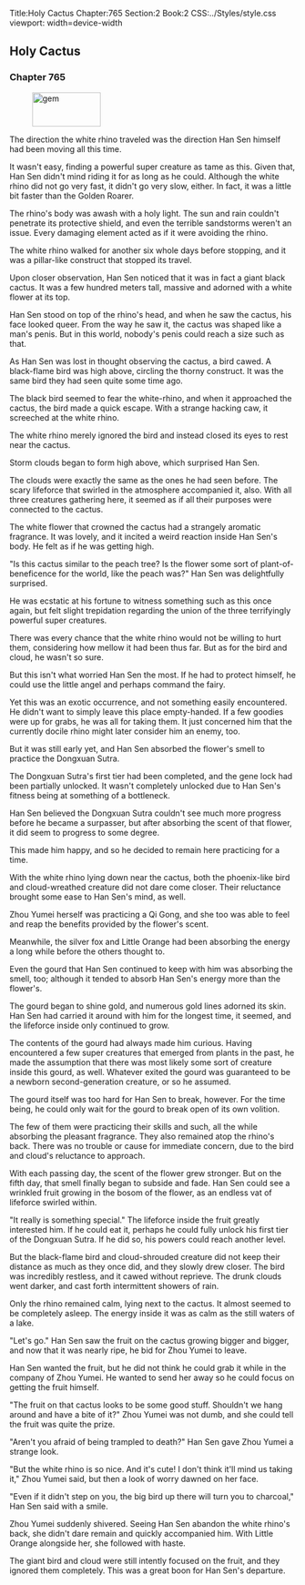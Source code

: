Title:Holy Cactus 
Chapter:765 
Section:2 
Book:2 
CSS:../Styles/style.css 
viewport: width=device-width
  
## Holy Cactus
### Chapter 765
  
<figure>
	<img src="../Images/gem.gif" alt="gem" id="gem" width="120" height="60" />
</figure>
  

  
The direction the white rhino traveled was the direction Han Sen himself had been moving all this time.

It wasn't easy, finding a powerful super creature as tame as this. Given that, Han Sen didn't mind riding it for as long as he could. Although the white rhino did not go very fast, it didn't go very slow, either. In fact, it was a little bit faster than the Golden Roarer.

The rhino's body was awash with a holy light. The sun and rain couldn't penetrate its protective shield, and even the terrible sandstorms weren't an issue. Every damaging element acted as if it were avoiding the rhino.

The white rhino walked for another six whole days before stopping, and it was a pillar-like construct that stopped its travel.

Upon closer observation, Han Sen noticed that it was in fact a giant black cactus. It was a few hundred meters tall, massive and adorned with a white flower at its top.

Han Sen stood on top of the rhino's head, and when he saw the cactus, his face looked queer. From the way he saw it, the cactus was shaped like a man's penis. But in this world, nobody's penis could reach a size such as that.

As Han Sen was lost in thought observing the cactus, a bird cawed. A black-flame bird was high above, circling the thorny construct. It was the same bird they had seen quite some time ago.

The black bird seemed to fear the white-rhino, and when it approached the cactus, the bird made a quick escape. With a strange hacking caw, it screeched at the white rhino.

The white rhino merely ignored the bird and instead closed its eyes to rest near the cactus.

Storm clouds began to form high above, which surprised Han Sen.

The clouds were exactly the same as the ones he had seen before. The scary lifeforce that swirled in the atmosphere accompanied it, also. With all three creatures gathering here, it seemed as if all their purposes were connected to the cactus.

The white flower that crowned the cactus had a strangely aromatic fragrance. It was lovely, and it incited a weird reaction inside Han Sen's body. He felt as if he was getting high.

"Is this cactus similar to the peach tree? Is the flower some sort of plant-of-beneficence for the world, like the peach was?" Han Sen was delightfully surprised.

He was ecstatic at his fortune to witness something such as this once again, but felt slight trepidation regarding the union of the three terrifyingly powerful super creatures.

There was every chance that the white rhino would not be willing to hurt them, considering how mellow it had been thus far. But as for the bird and cloud, he wasn't so sure.

But this isn't what worried Han Sen the most. If he had to protect himself, he could use the little angel and perhaps command the fairy.

Yet this was an exotic occurrence, and not something easily encountered. He didn't want to simply leave this place empty-handed. If a few goodies were up for grabs, he was all for taking them. It just concerned him that the currently docile rhino might later consider him an enemy, too.

But it was still early yet, and Han Sen absorbed the flower's smell to practice the Dongxuan Sutra.

The Dongxuan Sutra's first tier had been completed, and the gene lock had been partially unlocked. It wasn't completely unlocked due to Han Sen's fitness being at something of a bottleneck.

Han Sen believed the Dongxuan Sutra couldn't see much more progress before he became a surpasser, but after absorbing the scent of that flower, it did seem to progress to some degree.

This made him happy, and so he decided to remain here practicing for a time.

With the white rhino lying down near the cactus, both the phoenix-like bird and cloud-wreathed creature did not dare come closer. Their reluctance brought some ease to Han Sen's mind, as well.

Zhou Yumei herself was practicing a Qi Gong, and she too was able to feel and reap the benefits provided by the flower's scent.

Meanwhile, the silver fox and Little Orange had been absorbing the energy a long while before the others thought to.

Even the gourd that Han Sen continued to keep with him was absorbing the smell, too; although it tended to absorb Han Sen's energy more than the flower's.

The gourd began to shine gold, and numerous gold lines adorned its skin. Han Sen had carried it around with him for the longest time, it seemed, and the lifeforce inside only continued to grow.

The contents of the gourd had always made him curious. Having encountered a few super creatures that emerged from plants in the past, he made the assumption that there was most likely some sort of creature inside this gourd, as well. Whatever exited the gourd was guaranteed to be a newborn second-generation creature, or so he assumed.

The gourd itself was too hard for Han Sen to break, however. For the time being, he could only wait for the gourd to break open of its own volition.

The few of them were practicing their skills and such, all the while absorbing the pleasant fragrance. They also remained atop the rhino's back. There was no trouble or cause for immediate concern, due to the bird and cloud's reluctance to approach.

With each passing day, the scent of the flower grew stronger. But on the fifth day, that smell finally began to subside and fade. Han Sen could see a wrinkled fruit growing in the bosom of the flower, as an endless vat of lifeforce swirled within.

"It really is something special." The lifeforce inside the fruit greatly interested him. If he could eat it, perhaps he could fully unlock his first tier of the Dongxuan Sutra. If he did so, his powers could reach another level.

But the black-flame bird and cloud-shrouded creature did not keep their distance as much as they once did, and they slowly drew closer. The bird was incredibly restless, and it cawed without reprieve. The drunk clouds went darker, and cast forth intermittent showers of rain.

Only the rhino remained calm, lying next to the cactus. It almost seemed to be completely asleep. The energy inside it was as calm as the still waters of a lake.

"Let's go." Han Sen saw the fruit on the cactus growing bigger and bigger, and now that it was nearly ripe, he bid for Zhou Yumei to leave.

Han Sen wanted the fruit, but he did not think he could grab it while in the company of Zhou Yumei. He wanted to send her away so he could focus on getting the fruit himself.

"The fruit on that cactus looks to be some good stuff. Shouldn't we hang around and have a bite of it?" Zhou Yumei was not dumb, and she could tell the fruit was quite the prize.

"Aren't you afraid of being trampled to death?" Han Sen gave Zhou Yumei a strange look.

"But the white rhino is so nice. And it's cute! I don't think it'll mind us taking it," Zhou Yumei said, but then a look of worry dawned on her face.

"Even if it didn't step on you, the big bird up there will turn you to charcoal," Han Sen said with a smile.

Zhou Yumei suddenly shivered. Seeing Han Sen abandon the white rhino's back, she didn't dare remain and quickly accompanied him. With Little Orange alongside her, she followed with haste.

The giant bird and cloud were still intently focused on the fruit, and they ignored them completely. This was a great boon for Han Sen's departure.